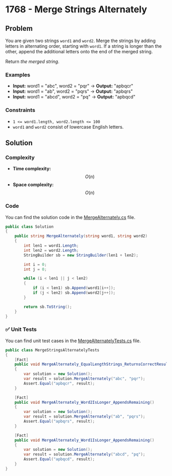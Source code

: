 # 1768 - Merge Strings Alternately

## Problem

You are given two strings ``word1`` and ``word2``. Merge the strings by adding letters in alternating order, starting with ``word1``. If a string is longer than the other, append the additional letters onto the end of the merged string.

Return *the merged string*.

### Examples

- **Input:** word1 = "abc", word2 = "pqr" → **Output:** "apbqcr"
- **Input:** word1 = "ab", word2 = "pqrs" → **Output:** "apbqrs"
- **Input:** word1 = "abcd", word2 = "pq" → **Output:** "apbqcd"

### Constraints

- ``1 <= word1.length, word2.length <= 100``
- ``word1`` and ``word2`` consist of lowercase English letters.

## Solution

### Complexity

- **Time complexity:** $$O(n)$$
- **Space complexity:** $$O(n)$$

### Code

You can find the solution code in the [MergeAlternately.cs](MergeAlternately.cs) file.

```csharp
public class Solution
{
    public string MergeAlternately(string word1, string word2)
    {
        int len1 = word1.Length;
        int len2 = word2.Length;
        StringBuilder sb = new StringBuilder(len1 + len2);

        int i = 0;
        int j = 0;

        while (i < len1 || j < len2)
        {
            if (i < len1) sb.Append(word1[i++]);
            if (j < len2) sb.Append(word2[j++]);
        }

        return sb.ToString();
    }
}
```

### ✅ Unit Tests

You can find unit test cases in the [MergeAlternatelyTests.cs](../../Solutions.Tests/MergeAlternatelyTests.cs) file.

```csharp
public class MergeStringsAlternatelyTests
{
    [Fact]
    public void MergeAlternately_EqualLengthStrings_ReturnsCorrectResult()
    {
        var solution = new Solution();
        var result = solution.MergeAlternately("abc", "pqr");
        Assert.Equal("apbqcr", result);
    }

    [Fact]
    public void MergeAlternately_Word2IsLonger_AppendsRemaining()
    {
        var solution = new Solution();
        var result = solution.MergeAlternately("ab", "pqrs");
        Assert.Equal("apbqrs", result);
    }

    [Fact]
    public void MergeAlternately_Word1IsLonger_AppendsRemaining()
    {
        var solution = new Solution();
        var result = solution.MergeAlternately("abcd", "pq");
        Assert.Equal("apbqcd", result);
    }
}
```
